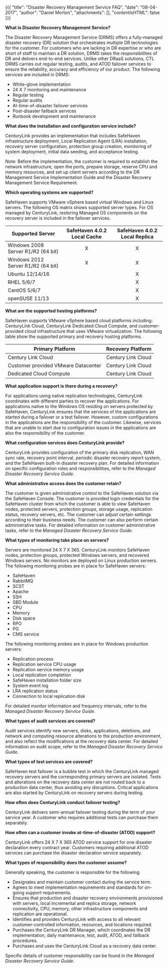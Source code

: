 {{{
"title": "Disaster Recovery Management Service FAQ",
"date": "08-04-2017",
"author": "Daniel Morton",
"attachments": [],
"contentIsHTML": false
}}}

**What is Disaster Recovery Management Service?**

The Disaster Recovery Management Service (DRMS) offers a fully-managed disaster recovery (DR) solution that orchestrates multiple DR technologies for the customer. For customers who are lacking in DR expertise or who are short of staff to maintain a DR solution, DRMS takes the responsibilities of DR and delivers end-to-end services. Unlike other DRaaS solutions, CTL DRMS carries out regular testing, audits, and ATOD failover services to ensure the reliability, accuracy and efficiency of our product. The following services are included in DRMS:
* White-glove implementation
* 24 X 7 monitoring and maintenance
* Regular testing
* Regular audits
* At-time-of-disaster failover services
* Post-disaster failback services
* Runbook development and maintenance

**What does the installation and configuration service include?**

CenturyLink provides an implementation that includes SafeHaven infrastructure deployment, Local Replication Agent (LRA) installation, recovery server configuration, protection group creation, monitoring of system deployment, initial data seeding, and acceptance testing.

Note: Before the implementation, the customer is required to establish the network infrastructure, open the ports, prepare storage, reserve CPU and memory resources, and set up client servers according to the DR Management Service Implementation Guide and the Disaster Recovery Management Service Requirement.

**Which operating systems are supported?**

SafeHaven supports VMware vSphere based virtual Windows and Linux servers. The following OS matrix shows supported server types. For OS managed by CenturyLink, restoring Managed OS components on the recovery server is included in the failover services. 

| Supported Server | SafeHaven 4.0.2 Local Cache | SafeHaven 4.0.2 Local Replica |
|-------------------------|:----------------:|:----------------------:|
| Windows 2008 Server R1/R2 (64 bit) | X | X |
| Windows 2012 Server R1/R2 (64 bit) | X | X |
| Ubuntu 12/14/16 |   | X |
| RHEL 5/6/7 |   | X |
| CentOS 5/6/7 |   | X |
| openSUSE 11/13 |   | X |

**What are the supported hosting platforms?**

SafeHaven supports VMware vSphere based cloud platforms including: CenturyLink Cloud, CenturyLink Dedicated Cloud Compute, and customer-provided cloud infrastructure that uses VMware virtualization. The following table show the supported primary and recovery hosting platforms.

| Primary Platform | Recovery Platform |
|------------------------|--------------------------|
| Century Link Cloud | Century Link Cloud |
| Customer provided VMware Datacenter | Century Link Cloud |
| Dedicated Cloud Compute | Century Link Cloud |

**What application support is there during a recovery?**

For applications using native replication technologies, CenturyLink coordinates with different parties to recover the applications. For applications native to the Windows OS residing on servers protected by SafeHaven, CenturyLink ensures that the services of the applications are started during a failover or a test failover. However, custom configurations in the applications are the responsibility of the customer. Likewise, services that are unable to start due to configuration issues in the applications are also the responsibility of the customer.

**What configuration services does CenturyLink provide?**

CenturyLink provides configuration of the primary disk replication, WAN sync rate, recovery point interval, periodic disaster recovery report system, and the SafeHaven built-in disaster recovery plan. For detailed information on specific configuration roles and responsibilities, refer to the *Managed Disaster Recovery Service Guide*.

**What administrative access does the customer retain?**

The customer is given administrative control to the SafeHaven solution via the SafeHaven Console. The customer is provided login credentials for the SafeHaven cluster from which the customer is able to view SafeHaven nodes, protected servers, protection groups, storage usage, replication status, recovery servers, etc. The customer can adjust certain settings according to their business needs. The customer can also perform certain administrative tasks. For detailed information on customer administrative tasks, refer to the *Managed Disaster Recovery Service Guide*.

**What types of monitoring take place on servers?**

Servers are monitored 24 X 7 X 365. CenturyLink monitors SafeHaven nodes, protection groups, protected Windows servers, and recovered Windows servers. No monitors are deployed on Linux production servers. The following monitoring probes are in place for SafeHaven servers:
* SafeHaven
* RabbitMQ
* SCST
* Apache
* SSH
* SBD Module
* CPU
* Memory
* Disk space
* RPO
* PG
* CMS service

The following monitoring probes are in place for Windows production servers:
* Replication process
* Replication service CPU usage
* Replication service memory usage
* Local replication completion
* SafeHaven installation folder size
* System event log
* LRA replication status
* Connection to local replication disk

For detailed monitor information and frequency intervals, refer to the *Managed Disaster Recovery Service Guide*.

**What types of audit services are covered?**

Audit services identify new servers, disks, applications, deletions, and network and computing resource alterations to the production environment, and also reflect the modifications at the recovery data center. For detailed information on audit scope, refer to the *Managed Disaster Recovery Service Guide*.

**What types of test services are covered?**

SafeHaven test failover is a bubble test in which the CenturyLink managed recovery servers and the corresponding primary servers are isolated. Tests and alterations on the recovery data center are not routed back to a production data center, thus avoiding any disruptions. Critical applications are also started by CenturyLink on recovery servers during testing.

**How often does CenturyLink conduct failover testing?**

CenturyLink delivers semi-annual failover testing during the term of your service year. A customer who requires additional tests can purchase them separately.

**How often can a customer invoke at-time-of-disaster (ATOD) support?**

CenturyLink offers 24 X 7 X 365 ATOD service support for one disaster declaration every contract year. Customers requiring additional ATOD services can purchase the disaster declaration service separately.

**What types of responsibility does the customer assume?**

Generally speaking, the customer is responsible for the following:
* Designates and maintain customer contact during the service term.
* Agrees to meet implementation requirements and standards for on-going support requirements.
* Ensures that production and disaster recovery environments provisioned with servers, local incremental and replica storage, network connectivity, CPU, memory, other infrastructure components and replication are operational.
* Identifies and provides CenturyLink with access to all relevant customer-controlled information, resources, and locations required.
* Purchases the CenturyLink DR Manager, which coordinates the DR implementation, daily maintenance, test, audit, ATOD, and failback procedures.
* Purchases and uses the CenturyLink Cloud as a recovery data center.

Specific details of customer responsibility can be found in the *Managed Disaster Recovery Service Guide*.
